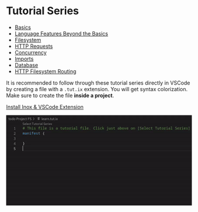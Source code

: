 # Tutorial Series 

- [Basics](./basics/)
- [Language Features Beyond the Basics](./lang-features-beyond-basics/)
- [Filesystem](./filesystem/)
- [HTTP Requests](./http-reqs/)
- [Concurrency](./concurrency/)
- [Imports](./imports/)
- [Database](./database/)
- [HTTP Filesystem Routing](./fs-routing/)

It is recommended to follow through these tutorial series directly in VSCode by creating a file with a `.tut.ix` extension.
You will get syntax colorization. Make sure to create the file **inside a project**.

[Install Inox & VSCode Extension](https://github.com/inoxlang/inox#installation)

![tutorial-demo](https://github.com/inoxlang/inox-vscode/raw/master/assets/docs/tutorial-demo.gif)


